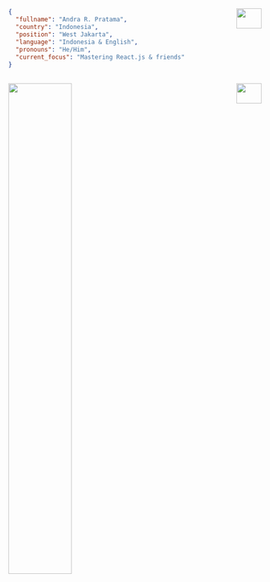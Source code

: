 ## <img src="https://upload-os-bbs.hoyolab.com/upload/2022/08/23/102177407/ffbc6f139f59f2ffef5b0bc7432cafac_7832574828611297310.gif" width="50" height="40" align="right" />

```json
{
  "fullname": "Andra R. Pratama",
  "country": "Indonesia",
  "position": "West Jakarta", 
  "language": "Indonesia & English",
  "pronouns": "He/Him",
  "current_focus": "Mastering React.js & friends"
}
```

## <img src="https://media.tenor.com/oKIYgqpUjRsAAAAi/silver-wolf-honkai.gif" width="50" height="40" align="right" />

 <img src="https://lanyard.kyrie25.me/api/395543211709431818?imgStyle=square&gradient=e9d6d5-e9d6d5-f3b1b4-ffffff&bg=0d1117" width="50%" align="left" />
